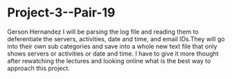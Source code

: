 # Project-3--Pair-19
Gerson Hernandez
I will be parsing the log file and reading them to deferentiate the servers, activities, date and time, and email IDs.They will go into their own sub categories and save into a whole new text file that only shows servers or activities or date and time. I have to give it more thought after rewatching the lectures and looking online what is the best way to approach this project.
